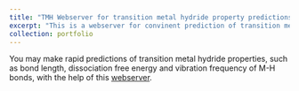 ```yaml
---
title: "TMH Webserver for transition metal hydride property predictions"
excerpt: "This is a webserver for convinent prediction of transition metal hydride properties <br/><img src='/images/TMH_webserver.png'>"
collection: portfolio
---
```


You may make rapid predictions of transition metal hydride properties, such as bond length, dissociation free energy and vibration frequency of M-H bonds, with the help of this [webserver](http://47.107.42.91/).